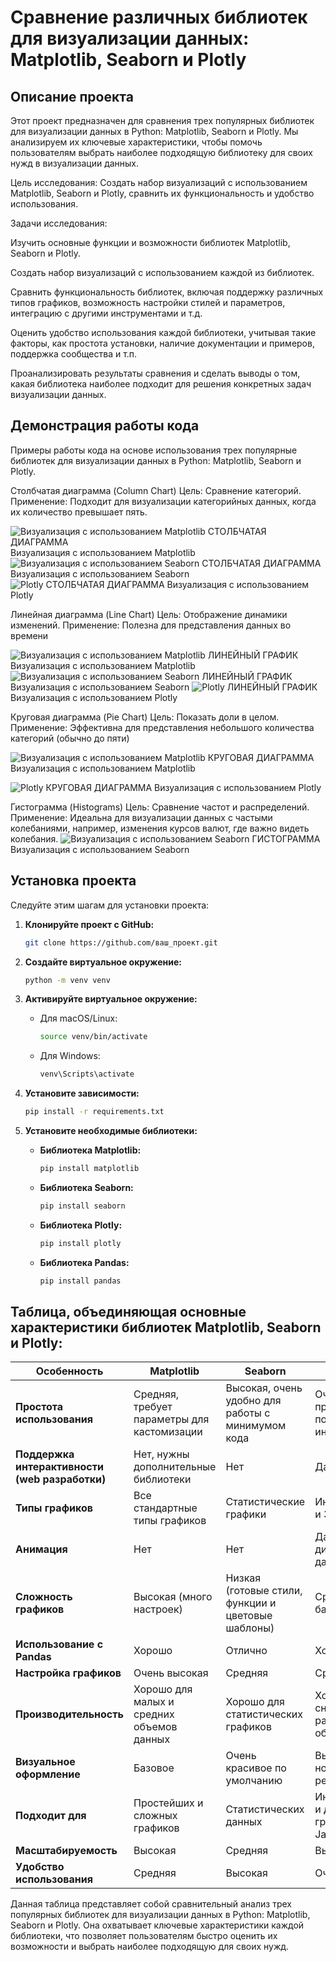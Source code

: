 # Сравнение различных библиотек для визуализации данных: Matplotlib, Seaborn и Plotly

## Описание проекта

Этот проект предназначен для сравнения трех популярных библиотек для визуализации данных в Python: Matplotlib, Seaborn и Plotly. Мы анализируем их ключевые характеристики, чтобы помочь пользователям выбрать наиболее подходящую библиотеку для своих нужд в визуализации данных.

Цель исследования: Создать набор визуализаций с использованием Matplotlib, Seaborn и Plotly, сравнить их функциональность и удобство использования.

Задачи исследования:

Изучить основные функции и возможности библиотек Matplotlib, Seaborn и Plotly.

Создать набор визуализаций с использованием каждой из библиотек.

Сравнить функциональность библиотек, включая поддержку различных типов графиков, возможность настройки стилей и параметров, интеграцию с другими инструментами и т.д.

Оценить удобство использования каждой библиотеки, учитывая такие факторы, как простота установки, наличие документации и примеров, поддержка сообщества и т.п.

Проанализировать результаты сравнения и сделать выводы о том, какая библиотека наиболее подходит для решения конкретных задач визуализации данных.
## Демонстрация работы кода

Примеры работы кода на основе использования трех популярные библиотек для визуализации данных в Python: Matplotlib, Seaborn и Plotly. 

Столбчатая диаграмма (Column Chart) Цель: Сравнение категорий. Применение: Подходит для визуализации категорийных данных, когда их количество превышает пять. 

![Визуализация с использованием Matplotlib СТОЛБЧАТАЯ ДИАГРАММА](https://github.com/user-attachments/assets/c7f3f1a3-bd45-4e8d-b20b-ea32415984ea)
Визуализация с использованием Matplotlib
![Визуализация с использованием Seaborn  СТОЛБЧАТАЯ ДИАГРАММА](https://github.com/user-attachments/assets/7ce6fc0b-e47a-427a-ba3f-b7e637f6670c)
Визуализация с использованием Seaborn
![Plotly СТОЛБЧАТАЯ ДИАГРАММА](https://github.com/user-attachments/assets/bfc377cd-2dca-4927-9d32-77b45dd9b4f7)
Визуализация с использованием Plotly

Линейная диаграмма (Line Chart) Цель: Отображение динамики изменений. Применение: Полезна для представления данных во времени

![Визуализация с использованием Matplotlib  ЛИНЕЙНЫЙ ГРАФИК](https://github.com/user-attachments/assets/efbe0ce2-5637-4574-a273-56aa50bfbe44)
Визуализация с использованием Matplotlib
![Визуализация с использованием Seaborn ЛИНЕЙНЫЙ ГРАФИК](https://github.com/user-attachments/assets/cc313c33-a3c3-49de-9cc1-eec72bd81a27)
Визуализация с использованием Seaborn
![Plotly ЛИНЕЙНЫЙ ГРАФИК](https://github.com/user-attachments/assets/cbda1213-ee1b-49c5-89fa-c41d18b13c45)
Визуализация с использованием Plotly

Круговая диаграмма (Pie Chart) Цель: Показать доли в целом. Применение: Эффективна для представления небольшого количества категорий (обычно до пяти)

![Визуализация с использованием Matplotlib  КРУГОВАЯ ДИАГРАММА](https://github.com/user-attachments/assets/16b082a6-0e13-4d07-835e-7a1985583aef)
Визуализация с использованием Matplotlib

![Plotly КРУГОВАЯ ДИАГРАММА](https://github.com/user-attachments/assets/e07354e0-508c-4fe6-8521-43ce01cbc489)
Визуализация с использованием Plotly

Гистограмма (Histograms) Цель: Сравнение частот и распределений. Применение: Идеальна для визуализации данных с частыми колебаниями, например, изменения курсов валют, где важно видеть колебания.
![Визуализация с использованием Seaborn ГИСТОГРАММА](https://github.com/user-attachments/assets/aadac106-a559-4287-85a9-a677b120599c)
Визуализация с использованием Seaborn

## Установка проекта

Следуйте этим шагам для установки проекта:

1. **Клонируйте проект с GitHub:**

   ```bash
   git clone https://github.com/ваш_проект.git
   ```

2. **Создайте виртуальное окружение:**

   ```bash
   python -m venv venv
   ```

3. **Активируйте виртуальное окружение:**

   - Для macOS/Linux:

     ```bash
     source venv/bin/activate
     ```

   - Для Windows:

     ```bash
     venv\Scripts\activate
     ```

4. **Установите зависимости:**

   ```bash
   pip install -r requirements.txt
   ```

5. **Установите необходимые библиотеки:**

   - **Библиотека Matplotlib:**

     ```bash
     pip install matplotlib
     ```

   - **Библиотека Seaborn:**

     ```bash
     pip install seaborn
     ```

   - **Библиотека Plotly:**

     ```bash
     pip install plotly
     ```

   - **Библиотека Pandas:**

     ```bash
     pip install pandas
     ```

## Таблица, объединяющая основные характеристики библиотек Matplotlib, Seaborn и Plotly:

| **Особенность**                          | **Matplotlib**                                   | **Seaborn**                                   | **Plotly**                                      |
|------------------------------------------|-------------------------------------------------|------------------------------------------------|-------------------------------------------------|
| **Простота использования**               | Средняя, требует параметры для кастомизации     | Высокая, очень удобно для работы с минимумом кода | Очень высокая, простой синтаксис, поддержка интерактивности |
| **Поддержка интерактивности (web разработки)** | Нет, нужны дополнительные библиотеки             | Нет                                            | Да                                              |
| **Типы графиков**                       | Все стандартные типы графиков                    | Статистические графики                         | Интерактивные (web) и 3D графики               |
| **Анимация**                            | Нет                                             | Нет                                            | Да, поддержка через динамические данные         |
| **Сложность графиков**                  | Высокая (много настроек)                        | Низкая (готовые стили, функции и цветовые шаблоны) | Средняя (для базовых графиков)                  |
| **Использование с Pandas**              | Хорошо                                          | Отлично                                       | Хорошо                                          |
| **Настройка графиков**                  | Очень высокая                                   | Средняя                                       | Средняя                                        |
| **Производительность**                   | Хорошо для малых и средних объемов данных      | Хорошо для статистических графиков            | Хорошая, но может снижаться при работе с большими объемами данных |
| **Визуальное оформление**                | Базовое                                        | Очень красивое по умолчанию                   | Высококачественное, но требует больше ресурсов  |
| **Подходит для**                        | Простейших и сложных графиков                   | Статистических данных                          | Интерактивных (web) и динамичных графиков, поддержка JavaScript |
| **Масштабируемость**                    | Высокая                                        | Средняя                                       | Высокая                                        |
| **Удобство использования**               | Средняя                                        | Высокая                                       | Очень высокая                                   |

Данная таблица представляет собой сравнительный анализ трех популярных библиотек для визуализации данных в Python: Matplotlib, Seaborn и Plotly. Она охватывает ключевые характеристики каждой библиотеки, что позволяет пользователям быстро оценить их возможности и выбрать наиболее подходящую для своих нужд. 
